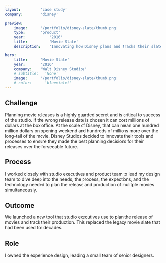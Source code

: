 ```yaml
---
layout:         'case study'
company:        'disney'

preview:
    image:      '/portfolio/disney-slate/thumb.png'
    type:       'product'
    year:           '2016'
    title:          'Movie Slate'
    description:    'Innovating how Disney plans and tracks their slate of upcoming movies.'

hero:
    title:      'Movie Slate'
    year:       '2016'
    company:    'Walt Disney Studios'
    # subtitle:   'None'
    image:      '/portfolio/disney-slate/thumb.png'
    # color:      'blueviolet'
---
```


## Challenge
Planning movie releases is a highly guarded secret and is critical to success of the studio. If the wrong release date is chosen it can cost millions of dollars at the box office. At the scale of Disney, that can mean one hundred million dollars on opening weekend and hundreds of millions more over the long-tail of the movie. Disney Studios decided to innovate their tools and processes to ensure they made the best planning decisions for their releases over the forseeable future.

## Process
I worked closely with studio executives and product team to lead my design team to dive deep into the needs, the process, the expections, and the technology needed to plan the release and production of mulitple movies simultaneously.

## Outcome
We launched a new tool that studio executives use to plan the release of movies and track their production. This replaced the legacy movie slate that had been used for decades.

## Role
I owned the experience design, leading a small team of senior designers.